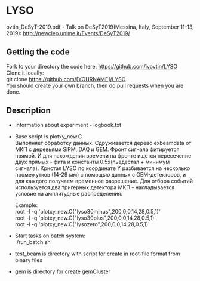 # LYSO
ovtin_DeSyT-2019.pdf - Talk on DeSyT2019(Messina, Italy, September 11-13, 2019): http://newcleo.unime.it/Events/DeSyT2019/<br /> 
## Getting the code
Fork to your directory the code here: https://github.com/ivovtin/LYSO<br />
Clone it locally:<br />
git clone https://github.com/[YOURNAME]/LYSO <br />
You should create your own branch, then do pull requests when you are done. <br />

## Description
- Information about experiment - logbook.txt <br />
- Base script is plotxy_new.C <br />
  Выполняет обработку данных. Сдруживается дерево exbeamdata от МКП c деревьями SiPM, DAQ и GEM.
  Фронт сигнала фитируется прямой. И для нахождения времени на фронте ищется пересечение двух прямых - фита и константы 0.5х(пьедестал + минимум сигнала). Кристал LYSO по координате Y разбивается на несколько промежутков (14-29 мм) с помощью данных с GEM-детекторов, и для каждого получаем временное разрешение. Для отбора событий используется два тригерных детектора МКП - накладывается условие на амплитудные распределения. <br /> 

  Example: <br />
  root -l -q 'plotxy_new.C("lyso30minus",200,0,0,14,28,0.5,1)' <br />
  root -l -q 'plotxy_new.C("lyso30plus",200,0,0,14,28,0.5,1)' <br />
  root -l -q 'plotxy_new.C("lysozero",200,0,0,14,28,0.5,1)' <br />

- Start tasks on batch system: <br />
  ./run_batch.sh

- test_beam is directory with script for create in root-file format from binary files <br />

- gem is directory for create gemCluster
